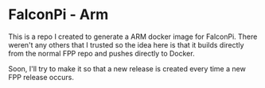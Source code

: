 # FalconPi - Arm

This is a repo I created to generate a ARM docker image for FalconPi. There weren't any others that I trusted so the idea here is that it builds directly from the normal FPP repo and pushes directly to Docker.

Soon, I'll try to make it so that a new release is created every time a new FPP release occurs.